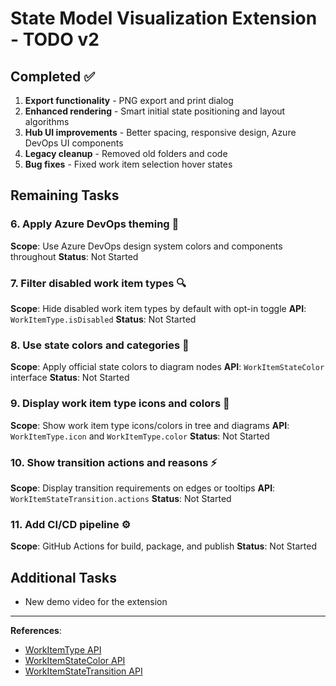 # State Model Visualization Extension - TODO v2

## Completed ✅
1. **Export functionality** - PNG export and print dialog
2. **Enhanced rendering** - Smart initial state positioning and layout algorithms  
3. **Hub UI improvements** - Better spacing, responsive design, Azure DevOps UI components
4. **Legacy cleanup** - Removed old folders and code
5. **Bug fixes** - Fixed work item selection hover states

## Remaining Tasks

### 6. **Apply Azure DevOps theming** 🎨
**Scope**: Use Azure DevOps design system colors and components throughout
**Status**: Not Started

### 7. **Filter disabled work item types** 🔍  
**Scope**: Hide disabled work item types by default with opt-in toggle
**API**: `WorkItemType.isDisabled`
**Status**: Not Started

### 8. **Use state colors and categories** 🎨
**Scope**: Apply official state colors to diagram nodes
**API**: `WorkItemStateColor` interface
**Status**: Not Started

### 9. **Display work item type icons and colors** 🎯
**Scope**: Show work item type icons/colors in tree and diagrams
**API**: `WorkItemType.icon` and `WorkItemType.color`
**Status**: Not Started

### 10. **Show transition actions and reasons** ⚡
**Scope**: Display transition requirements on edges or tooltips
**API**: `WorkItemStateTransition.actions`
**Status**: Not Started

### 11. **Add CI/CD pipeline** ⚙️
**Scope**: GitHub Actions for build, package, and publish
**Status**: Not Started

## Additional Tasks
- New demo video for the extension

---

**References**: 
- [WorkItemType API](https://learn.microsoft.com/en-us/javascript/api/azure-devops-extension-api/workitemtype)
- [WorkItemStateColor API](https://learn.microsoft.com/en-us/javascript/api/azure-devops-extension-api/workitemstatecolor)
- [WorkItemStateTransition API](https://learn.microsoft.com/en-us/javascript/api/azure-devops-extension-api/workitemstatetransition)